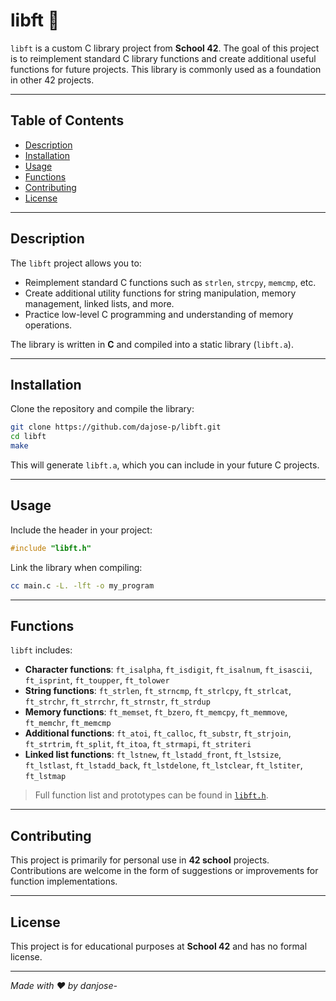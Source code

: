 # libft 📖

`libft` is a custom C library project from **School 42**. The goal of this project is to reimplement standard C library functions and create additional useful functions for future projects. This library is commonly used as a foundation in other 42 projects.

---

## Table of Contents

- [Description](#description)  
- [Installation](#installation)  
- [Usage](#usage)  
- [Functions](#functions)  
- [Contributing](#contributing)  
- [License](#license)  

---

## Description

The `libft` project allows you to:

- Reimplement standard C functions such as `strlen`, `strcpy`, `memcmp`, etc.  
- Create additional utility functions for string manipulation, memory management, linked lists, and more.  
- Practice low-level C programming and understanding of memory operations.  

The library is written in **C** and compiled into a static library (`libft.a`).

---

## Installation

Clone the repository and compile the library:

```bash
git clone https://github.com/dajose-p/libft.git
cd libft
make
```

This will generate `libft.a`, which you can include in your future C projects.

---

## Usage

Include the header in your project:

```c
#include "libft.h"
```

Link the library when compiling:

```bash
cc main.c -L. -lft -o my_program
```

---

## Functions

`libft` includes:

- **Character functions**: `ft_isalpha`, `ft_isdigit`, `ft_isalnum`, `ft_isascii`, `ft_isprint`, `ft_toupper`, `ft_tolower`  
- **String functions**: `ft_strlen`, `ft_strncmp`, `ft_strlcpy`, `ft_strlcat`, `ft_strchr`, `ft_strrchr`, `ft_strnstr`, `ft_strdup`  
- **Memory functions**: `ft_memset`, `ft_bzero`, `ft_memcpy`, `ft_memmove`, `ft_memchr`, `ft_memcmp`  
- **Additional functions**: `ft_atoi`, `ft_calloc`, `ft_substr`, `ft_strjoin`, `ft_strtrim`, `ft_split`, `ft_itoa`, `ft_strmapi`, `ft_striteri`  
- **Linked list functions**: `ft_lstnew`, `ft_lstadd_front`, `ft_lstsize`, `ft_lstlast`, `ft_lstadd_back`, `ft_lstdelone`, `ft_lstclear`, `ft_lstiter`, `ft_lstmap`

> Full function list and prototypes can be found in [`libft.h`](./libft.h).

---

## Contributing

This project is primarily for personal use in **42 school** projects.  
Contributions are welcome in the form of suggestions or improvements for function implementations.

---

## License

This project is for educational purposes at **School 42** and has no formal license.

---

*Made with ❤️ by danjose-*
